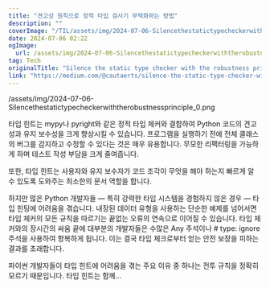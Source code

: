 ```yaml
---
title: "견고성 원칙으로 정적 타입 검사기 무력화하는 방법"
description: ""
coverImage: "/TIL/assets/img/2024-07-06-Silencethestatictypecheckerwiththerobustnessprinciple_0.png"
date: 2024-07-06 02:22
ogImage:
  url: /assets/img/2024-07-06-Silencethestatictypecheckerwiththerobustnessprinciple_0.png
tag: Tech
originalTitle: "Silence the static type checker with the robustness principle"
link: "https://medium.com/@cautaerts/silence-the-static-type-checker-with-the-robustness-principle-0beebfa88252"
---
```


/assets/img/2024-07-06-Silencethestatictypecheckerwiththerobustnessprinciple_0.png

타입 힌트는 mypy나 pyright와 같은 정적 타입 체커와 결합하여 Python 코드의 견고성과 유지 보수성을 크게 향상시킬 수 있습니다. 프로그램을 실행하기 전에 전체 클래스의 버그를 감지하고 수정할 수 있다는 것은 매우 유용합니다. 무모한 리팩터링을 가능하게 하며 테스트 작성 부담을 크게 줄여줍니다.

또한, 타입 힌트는 사용자와 유지 보수자가 코드 조각이 무엇을 해야 하는지 빠르게 알 수 있도록 도와주는 최소한의 문서 역할을 합니다.

하지만 많은 Python 개발자들 — 특히 강력한 타입 시스템을 경험하지 않은 경우 — 타입 힌팅에 어려움을 겪습니다. 내장된 데이터 유형을 사용하는 단순한 예제를 넘어서면 타입 체커의 모든 규칙을 따르기는 끝없는 오류의 연속으로 이어질 수 있습니다. 타입 체커와의 장시간의 싸움 끝에 대부분의 개발자들은 수많은 Any 주석이나 # type: ignore 주석을 사용하여 항복하게 됩니다. 이는 결국 타입 체크로부터 얻는 안전 보장을 피하는 결과를 초래합니다.

<!-- TIL 수평 -->

<ins class="adsbygoogle"
     style="display:block"
     data-ad-client="ca-pub-4877378276818686"
     data-ad-slot="1549334788"
     data-ad-format="auto"
     data-full-width-responsive="true"></ins>

<script>
(adsbygoogle = window.adsbygoogle || []).push({});
</script>

파이썬 개발자들이 타입 힌트에 어려움을 겪는 주요 이유 중 하나는 전투 규칙을 정확히 모르기 때문입니다. 타입 힌트는 함께...
